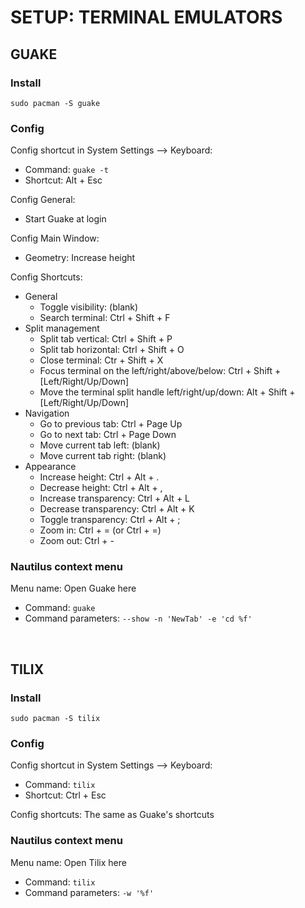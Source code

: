 # SETUP: TERMINAL EMULATORS

## GUAKE

### Install

```shell
sudo pacman -S guake
```

### Config

Config shortcut in System Settings ⟶ Keyboard:

- Command: `guake -t`
- Shortcut: Alt + Esc

Config General:

- Start Guake at login

Config Main Window:

- Geometry: Increase height

Config Shortcuts:

- General
  - Toggle visibility: (blank)
  - Search terminal: Ctrl + Shift + F
- Split management
  - Split tab vertical: Ctrl + Shift + P
  - Split tab horizontal: Ctrl + Shift + O
  - Close terminal: Ctr + Shift + X
  - Focus terminal on the left/right/above/below: Ctrl + Shift + [Left/Right/Up/Down]
  - Move the terminal split handle left/right/up/down: Alt + Shift + [Left/Right/Up/Down]
- Navigation
  - Go to previous tab: Ctrl + Page Up
  - Go to next tab: Ctrl + Page Down
  - Move current tab left: (blank)
  - Move current tab right: (blank)
- Appearance
  - Increase height: Ctrl + Alt + .
  - Decrease height: Ctrl + Alt + ,
  - Increase transparency: Ctrl + Alt + L
  - Decrease transparency: Ctrl + Alt + K
  - Toggle transparency: Ctrl + Alt + ;
  - Zoom in: Ctrl + = (or Ctrl + =)
  - Zoom out: Ctrl + -

### Nautilus context menu

Menu name: Open Guake here

- Command: `guake`
- Command parameters: `--show -n 'NewTab' -e 'cd %f'`

&nbsp;

## TILIX

### Install

```shell
sudo pacman -S tilix
```

### Config

Config shortcut in System Settings ⟶ Keyboard:

- Command: `tilix`
- Shortcut: Ctrl + Esc

Config shortcuts: The same as Guake's shortcuts

### Nautilus context menu

Menu name: Open Tilix here

- Command: `tilix`
- Command parameters: `-w '%f'`

